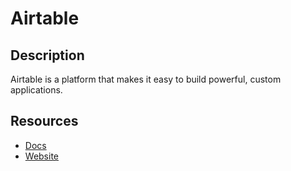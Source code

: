 # Airtable

## Description
Airtable is a platform that makes it easy to build powerful, custom applications.

## Resources
* [Docs](https://airtable.com/developers/web/api/introduction)
* [Website](airtable.com)